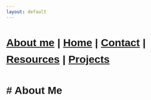 ```yaml
---
layout: default
---
```


#  [About me](./aboutme.html) | [Home](./index.html) | [Contact](./contactinfo.html) | [Resources](./resources.html) | [Projects](./projects.html)


<!DOCTYPE html>
<html lang="en">
<head>
  <meta charset="UTF-8">
  <meta name="viewport" content="width=device-width, initial-scale=1.0">
  <title>Typewriter Effect</title>
  <style>
    body {
      font-family: Arial, sans-serif;
      line-height: 1.6;
      padding: 20px;
    }
    .typewriter-container {
      display: inline-block;
      overflow: hidden;
      white-space: pre-wrap; /* Preserve formatting for line breaks */
      border-right: 3px solid #000;
      animation: blink 0.7s step-end infinite;
      font-size: 18px;
      font-weight: bold;
    }
    @keyframes blink {
      from, to { border-color: transparent; }
      50% { border-color: black; }
    }
  </style>
</head>
<body>
  <h1># About Me</h1>
  <div id="typewriter" class="typewriter-container"></div>

  <script>
    const text = `
**Hi there! I'm Shane**, an IT professional with over a decade and a half of experience spanning various domains in technology. My journey in IT has allowed me to develop a broad skill set, ranging from network and system administration to cybersecurity and web development.

### Current Focus
I am currently pivoting towards becoming a **Security Operations Analyst**, with plans to transition into **Threat Intelligence** and **Penetration Testing**. My motivation is driven by a passion for protecting and securing digital infrastructures.

### Professional Background
I’ve evolved from working as a mobile, computer, and network technician to becoming deeply immersed in the world of cybersecurity. My journey has been shaped by various roles, including working as a Digital Specialist and Projectionist, where I managed both technical operations and digital systems. These experiences have honed my ability to tackle complex technical problems with creative solutions.

### Personal Interests
Outside of work, I’m an avid photographer, audiophile, and gamer. I enjoy exploring digital landscapes and honing my strategic thinking through gaming.

### Lifelong Learning
I believe that learning is a lifelong adventure. Whether I’m delving into the nuances of network security, experimenting with new culinary recipes, or exploring the latest photography techniques, my curiosity is the driving force behind all my endeavors.

### Commitment to Innovation
Beyond security, I’m dedicated to staying at the forefront of **tech innovation**. My ability to engineer high-quality prompts has led me to dive deep into AI and automation workflows, helping businesses and individuals optimize and secure their technology stacks.
    `;

    let i = 0;
    const speed = 50; // typing speed in milliseconds
    const container = document.getElementById('typewriter');

    function typeWriter() {
      if (i < text.length) {
        // Convert newline characters to <br> dynamically
        if (text.charAt(i) === '\n') {
          container.innerHTML += '<br>';
        } else {
          container.innerHTML += text.charAt(i);
        }
        i++;
        setTimeout(typeWriter, speed);
      }
    }

    typeWriter();
  </script>
</body>
</html>

